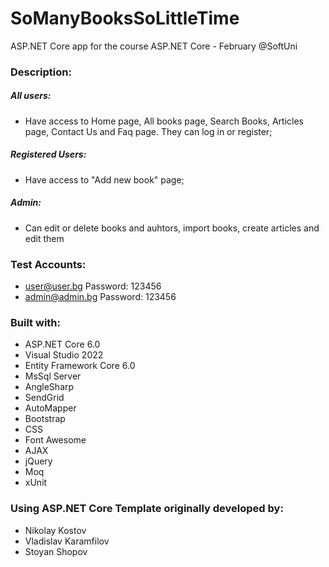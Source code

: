 # SoManyBooksSoLittleTime
 ASP.NET Core app for the course ASP.NET Core - February @SoftUni

### Description:
##### All users:
- Have access to Home page, All books page, Search Books, Articles page, Contact Us and Faq page. They can log in or register;
##### Registered Users:
- Have access to "Add new book" page;
##### Admin:
- Can edit or delete books and auhtors, import books, create articles and edit them

### Test Accounts:
 - user@user.bg Password: 123456
 - admin@admin.bg Password: 123456

### Built with:
* ASP.NET Core 6.0
* Visual Studio 2022
* Entity Framework Core 6.0
* MsSql Server
* AngleSharp
* SendGrid
* AutoMapper
* Bootstrap
* CSS
* Font Awesome
* AJAX
* jQuery
* Moq
* xUnit

### Using ASP.NET Core Template originally developed by:
* Nikolay Kostov
* Vladislav Karamfilov
* Stoyan Shopov

